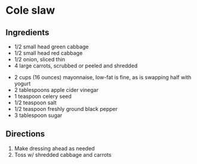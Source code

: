 Cole slaw
=========

Ingredients
-----------

- 1/2 small head green cabbage
- 1/2 small head red cabbage
- 1/2 onion, sliced thin
- 4 large carrots, scrubbed or peeled and shredded

<!-- -->

- 2 cups (16 ounces) mayonnaise, low-fat is fine, as is swapping half with yogurt
- 2 tablespoons apple cider vinegar
- 1 teaspoon celery seed
- 1/2 teaspoon salt
- 1/2 teaspoon freshly ground black pepper
- 3 tablespoon sugar

Directions
----------

1. Make dressing ahead as needed
2. Toss w/ shredded cabbage and carrots
